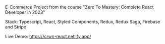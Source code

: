 E-Commerce Project from the course "Zero To Mastery: Complete React Developer in 2023"

Stack: Typescript, React, Styled Components, Redux, Redux Saga, Firebase and Stripe

Live Demo: https://crwn-react.netlify.app/

